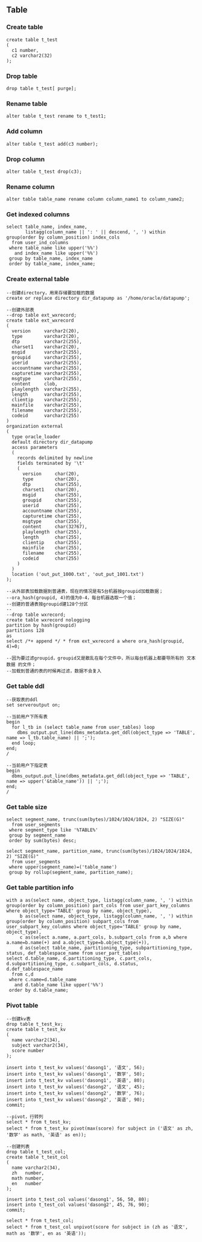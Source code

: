 ## Table

### Create table

	create table t_test
	(
	  c1 number,
	  c2 varchar2(32)
	);


### Drop table

	drop table t_test[ purge];


### Rename table

	alter table t_test rename to t_test1;


### Add column

	alter table t_test add(c3 number);


### Drop column

	alter table t_test drop(c3);


### Rename column

	alter table table_name rename column column_name1 to column_name2;


### Get indexed columns

	select table_name, index_name,
	       listagg(column_name || ': ' || descend, ', ') within group(order by column_position) index_cols
	  from user_ind_columns
	 where table_name like upper('%%')
	   and index_name like upper('%%')
	 group by table_name, index_name
	 order by table_name, index_name;
	


### Create external table
	
	--创建directory，用来存储要加载的数据
	create or replace directory dir_datapump as '/home/oracle/datapump';
	
	--创建外部表
	--drop table ext_wxrecord;
	create table ext_wxrecord
	(
	  version     varchar2(20),
	  type        varchar2(20),
	  dtp         varchar2(255),
	  charset1    varchar2(20),
	  msgid       varchar2(255),
	  groupid     varchar2(255),
	  userid      varchar2(255),
	  accountname varchar2(255),
	  capturetime varchar2(255),
	  msgtype     varchar2(255),
	  content     clob,
	  playlength  varchar2(255),
	  length      varchar2(255),
	  clientip    varchar2(255),
	  mainfile    varchar2(255),
	  filename    varchar2(255),
	  codeid      varchar2(255)
	)
	organization external
	(
	  type oracle_loader
	  default directory dir_datapump
	  access parameters
	  (
	    records delimited by newline
	    fields terminated by '\t'
	    (
	      version     char(20),
	      type        char(20),
	      dtp         char(255),
	      charset1    char(20),
	      msgid       char(255),
	      groupid     char(255),
	      userid      char(255),
	      accountname char(255),
	      capturetime char(255),
	      msgtype     char(255),
	      content     char(32767),
	      playlength  char(255),
	      length      char(255),
	      clientip    char(255),
	      mainfile    char(255),
	      filename    char(255),
	      codeid      char(255)
	    )
	  )
	  location ('out_put_1000.txt', 'out_put_1001.txt')
	);
	
	--从外部表加载数据到普通表，现在的情况是有5台机器按groupid加载数据；
	--ora_hash(groupid, 4)的值为0-4，每台机器选取一个值；
	--创建的普通表按groupid建128个分区
	--
	--drop table wxrecord;
	create table wxrecord nologging
	partition by hash(groupid)
	partitions 128
	as
	select /*+ append */ * from ext_wxrecord a where ora_hash(groupid, 4)=0;
	
	--因为要过滤groupid，groupid又是散乱在每个文件中，所以每台机器上都要导所有的 文本数据 的文件；
	--加载到普通的表的时候再过滤，数据不会复入


### Get table ddl

	--获取表的ddl
	set serveroutput on;
	
	--当前用户下所有表
	begin
	  for l_tb in (select table_name from user_tables) loop
	    dbms_output.put_line(dbms_metadata.get_ddl(object_type => 'TABLE', name => l_tb.table_name) || ';');
	  end loop;
	end;
	/
	
	--当前用户下指定表
	begin
	  dbms_output.put_line(dbms_metadata.get_ddl(object_type => 'TABLE', name => upper('&table_name')) || ';');
	end;
	/


### Get table size

	select segment_name, trunc(sum(bytes)/1024/1024/1024, 2) "SIZE(G)"
	  from user_segments
	 where segment_type like '%TABLE%'
	 group by segment_name
	 order by sum(bytes) desc;
	
	select segment_name, partition_name, trunc(sum(bytes)/1024/1024/1024, 2) "SIZE(G)"
	  from user_segments
	 where upper(segment_name)=('table_name')
	 group by rollup(segment_name, partition_name);
	



### Get table partition info

	with a as(select name, object_type, listagg(column_name, ', ') within group(order by column_position) part_cols from user_part_key_columns where object_type='TABLE' group by name, object_type),
	     b as(select name, object_type, listagg(column_name, ', ') within group(order by column_position) subpart_cols from user_subpart_key_columns where object_type='TABLE' group by name, object_type),
	     c as(select a.name, a.part_cols, b.subpart_cols from a,b where a.name=b.name(+) and a.object_type=b.object_type(+)),
	     d as(select table_name, partitioning_type, subpartitioning_type, status, def_tablespace_name from user_part_tables)
	select d.table_name, d.partitioning_type, c.part_cols, d.subpartitioning_type, c.subpart_cols, d.status, d.def_tablespace_name
	  from c,d
	 where c.name=d.table_name
	   and d.table_name like upper('%%')
	 order by d.table_name;


### Pivot table

	--创建kv表
	drop table t_test_kv;
	create table t_test_kv
	(
	  name varchar2(34),
	  subject varchar2(34),
	  score number
	);
	
	insert into t_test_kv values('dasong1', '语文', 56);
	insert into t_test_kv values('dasong1', '数学', 50);
	insert into t_test_kv values('dasong1', '英语', 80);
	insert into t_test_kv values('dasong2', '语文', 45);
	insert into t_test_kv values('dasong2', '数学', 76);
	insert into t_test_kv values('dasong2', '英语', 90);
	commit;
	
	--pivot，行转列
	select * from t_test_kv;
	select * from t_test_kv pivot(max(score) for subject in ('语文' as zh, '数学' as math, '英语' as en));
	
	--创建列表
	drop table t_test_col;
	create table t_test_col
	(
	  name varchar2(34),
	  zh   number,
	  math number,
	  en   number
	);
	
	insert into t_test_col values('dasong1', 56, 50, 80);
	insert into t_test_col values('dasong2', 45, 76, 90);
	commit;
	
	select * from t_test_col;
	select * from t_test_col unpivot(score for subject in (zh as '语文', math as '数学', en as '英语'));
